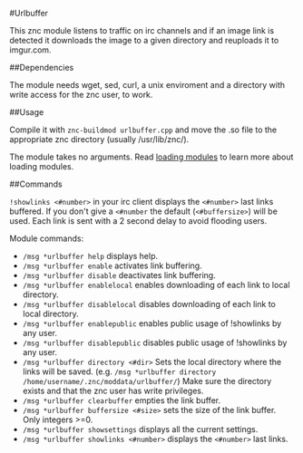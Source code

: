 #Urlbuffer

This znc module listens to traffic on irc channels and if an image link is detected it downloads the image to a given directory and reuploads it to imgur.com.

##Dependencies

The module needs wget, sed, curl, a unix enviroment and a directory with write access for the znc user, to work.

##Usage

Compile it with 
`znc-buildmod urlbuffer.cpp` 
and move the .so file to the appropriate znc directory (usually /usr/lib/znc/).

The module takes no arguments.
Read [loading modules](http://wiki.znc.in/Modules#.28Un.29Loading_Modules) to learn more about loading modules. 

##Commands 

`!showlinks <#number>` 
in your irc client displays the `<#number>` last links buffered. If you don't give a `<#number` the default (`<#buffersize>`) will be used. Each link is sent with a 2 second delay to avoid flooding users.

Module commands:

 * `/msg *urlbuffer help` displays help.
 * `/msg *urlbuffer enable` activates link buffering.
 * `/msg *urlbuffer disable` deactivates link buffering.
 * `/msg *urlbuffer enablelocal` enables downloading of each link to local directory.
 * `/msg *urlbuffer disablelocal` disables downloading of each link to local directory.
 * `/msg *urlbuffer enablepublic` enables public usage of !showlinks by any user.
 * `/msg *urlbuffer disablepublic` disables public usage of !showlinks by any user.
 * `/msg *urlbuffer directory <#dir>` Sets the local directory where the links will be saved. (e.g. `/msg *urlbuffer directory /home/username/.znc/moddata/urlbuffer/`) Make sure the directory exists and that the znc user has write privileges.
 * `/msg *urlbuffer clearbuffer` empties the link buffer.
 * `/msg *urlbuffer buffersize <#size>` sets the size of the link buffer. Only integers >=0.
 * `/msg *urlbuffer showsettings` displays all the current settings.
 * `/msg *urlbuffer showlinks <#number>` displays the `<#number>` last links.

